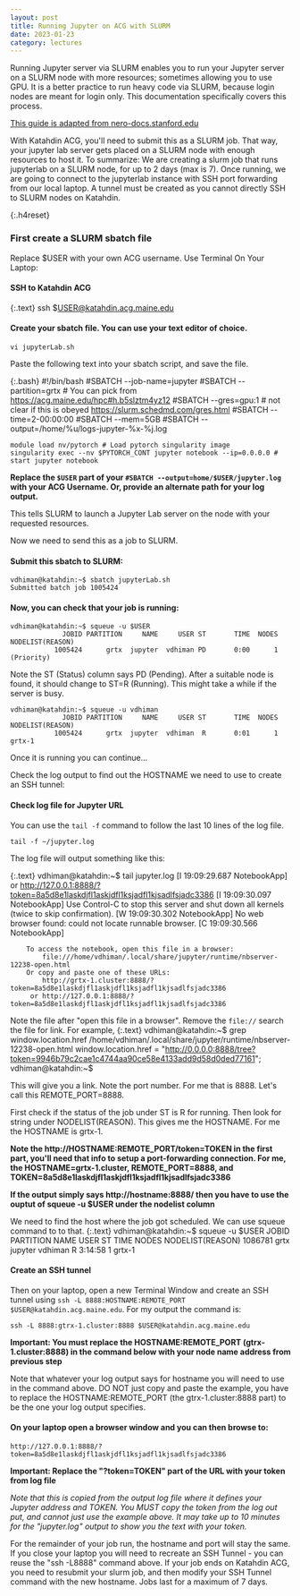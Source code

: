 ```yaml
---
layout: post
title: Running Jupyter on ACG with SLURM
date: 2023-01-23
category: lectures
---
```

Running Jupyter server via SLURM enables you to run your Jupyter server on a SLURM
node with more resources; sometimes allowing you to use GPU. It is a better
practice to run heavy code via SLURM, because login nodes are meant for login
only. This documentation specifically covers this process.

<style rel="text/css">
div.post h3.h4reset { 
    counter-reset: h4counter
}
div.post h4:before {
    counter-increment: h4counter;
    content: counter(h4counter) ".\0000a0\0000a0";
}
</style>

[This guide is adapted from nero-docs.stanford.edu](https://nero-docs.stanford.edu/jupyter-slurm.html)

With Katahdin ACG, you'll need to submit this as a SLURM job. That way,
your jupyter lab server gets placed on a SLURM node with enough
resources to host it. To summarize: We are creating a slurm job that
runs jupyterlab on a SLURM node, for up to 2 days (max is 7). Once
running, we are going to connect to the jupyterlab instance with SSH
port forwarding from our local laptop. A tunnel must be created as you
cannot directly SSH to SLURM nodes on Katahdin.

{:.h4reset}
### First create a SLURM sbatch file

Replace $USER with your own ACG username.
Use Terminal On Your Laptop:

#### SSH to Katahdin ACG

{:.text}
    ssh $USER@katahdin.acg.maine.edu

#### Create your sbatch file. You can use your text editor of choice.

    vi jupyterLab.sh

Paste the following text into your sbatch script, and save the file.

{:.bash}
    #!/bin/bash
    #SBATCH --job-name=jupyter
    #SBATCH --partition=grtx # You can pick from https://acg.maine.edu/hpc#h.b5slztm4yz12
    #SBATCH --gres=gpu:1 # not clear if this is obeyed https://slurm.schedmd.com/gres.html
    #SBATCH --time=2-00:00:00
    #SBATCH --mem=5GB
    #SBATCH --output=/home/%u/logs-jupyter-%x-%j.log

    module load nv/pytorch # Load pytorch singularity image
    singularity exec --nv $PYTORCH_CONT jupyter notebook --ip=0.0.0.0 # start jupyter notebook


**Replace the `$USER` part
of your
`#SBATCH --output=home/$USER/jupyter.log` with your ACG Username. Or, provide an alternate path for
your log output.**

This tells SLURM to launch a Jupyter Lab server on the node with your
requested resources.

Now we need to send this as a job to SLURM.


#### Submit this sbatch to SLURM:

    vdhiman@katahdin:~$ sbatch jupyterLab.sh 
    Submitted batch job 1005424

#### Now, you can check that your job is running:

    vdhiman@katahdin:~$ squeue -u $USER
                 JOBID PARTITION     NAME     USER ST       TIME  NODES NODELIST(REASON)
               1005424      grtx  jupyter  vdhiman PD       0:00      1 (Priority)

Note the ST (Status) column says PD (Pending). After a suitable node is found,
it should change to ST=R (Running). This might take a while if the server is
busy.

    vdhiman@katahdin:~$ squeue -u vdhiman
                 JOBID PARTITION     NAME     USER ST       TIME  NODES NODELIST(REASON)
               1005424      grtx  jupyter  vdhiman  R       0:01      1 grtx-1

Once it is running you can continue...

 Check the
log output to find out the HOSTNAME we need to use to create an SSH tunnel:

#### Check log file for Jupyter URL

You can use the `tail -f` command to follow the last 10 lines of the log file.

    tail -f ~/jupyter.log

The log file will output something like this:

{:.text}
    vdhiman@katahdin:~$ tail jupyter.log
    [I 19:09:29.687 NotebookApp]  or http://127.0.0.1:8888/?token=8a5d8e1laskdjfl1askjdfl1ksjadfl1kjsadlfsjadc3386
    [I 19:09:30.097 NotebookApp] Use Control-C to stop this server and shut down all kernels (twice to skip confirmation).
    [W 19:09:30.302 NotebookApp] No web browser found: could not locate runnable browser.
    [C 19:09:30.566 NotebookApp] 
        
        To access the notebook, open this file in a browser:
            file:///home/vdhiman/.local/share/jupyter/runtime/nbserver-12238-open.html
        Or copy and paste one of these URLs:
            http://grtx-1.cluster:8888/?token=8a5d8e1laskdjfl1askjdfl1ksjadfl1kjsadlfsjadc3386
         or http://127.0.0.1:8888/?token=8a5d8e1laskdjfl1askjdfl1ksjadfl1kjsadlfsjadc3386
         
Note the file after "open this file in a browser". Remove the `file://` search
the file for link. For example,
{:.text}
    vdhiman@katahdin:~$ grep window.location.href /home/vdhiman/.local/share/jupyter/runtime/nbserver-12238-open.html 
        window.location.href = "http://0.0.0.0:8888/tree?token=9946b79c2cae1c4744aa90ce58e4133add9d58d0ded77161";
    vdhiman@katahdin:~$

This will give you a link. Note the port number. For me that is 8888. Let's
call this REMOTE_PORT=8888.

First check if the status of the job under ST is R for running. Then look for string under NODELIST(REASON). This gives me the HOSTNAME. For me the HOSTNAME is grtx-1.

**Note the http://HOSTNAME:REMOTE_PORT/token=TOKEN in the first part, you'll need that info  to setup a port-forwarding connection. For me, the HOSTNAME=grtx-1.cluster, REMOTE_PORT=8888, and TOKEN=8a5d8e1laskdjfl1askjdfl1ksjadfl1kjsadlfsjadc3386**

**If the output simply says http://hostname:8888/ then you have to use the
ouptut of squeue -u $USER under the nodelist column**

We need to find the host where the job got scheduled. We can use squeue
command to to that.
{:.text}
    vdhiman@katahdin:~$ squeue -u $USER
             JOBID PARTITION     NAME     USER ST       TIME  NODES NODELIST(REASON)
           1086781      grtx  jupyter  vdhiman  R    3:14:58      1 grtx-1

#### Create an SSH tunnel

Then on your laptop, open a new Terminal Window and create an SSH
tunnel using `ssh -L 8888:HOSTNAME:REMOTE_PORT $USER@katahdin.acg.maine.edu`.
For my output the command is:

    ssh -L 8888:gtrx-1.cluster:8888 $USER@katahdin.acg.maine.edu

**Important: You must replace the HOSTNAME:REMOTE_PORT (gtrx-1.cluster:8888) in the command
below with your node name address from previous step**

Note that whatever your log output says for hostname you will need to use in
the command above. DO NOT just copy and paste the example, you have to
replace the HOSTNAME:REMOTE_PORT (the gtrx-1.cluster:8888 part) to be the one your log
output specifies.


#### On your laptop open a browser window and you can then browse to:

    http://127.0.0.1:8888/?token=8a5d8e1laskdjfl1askjdfl1ksjadfl1kjsadlfsjadc3386

**Important: Replace the "?token=TOKEN" part of the URL with your token from
log file**

*Note that this is copied from the output log file where it defines your
Jupyter address and TOKEN. You MUST copy the token from the log out put,
and cannot just use the example above. It may take up to 10 minutes for
the "jupyter.log" output to show you the text with your token.*

For the remainder of your job run, the hostname and port will stay the same.
If you close your laptop you will need to recreate an SSH Tunnel - you
can reuse the "ssh -L8888" command above. If your job ends on Katahdin
ACG, you need to resubmit your slurm job, and then modify your SSH
Tunnel command with the new hostname. Jobs last for a maximum of 7
days.

